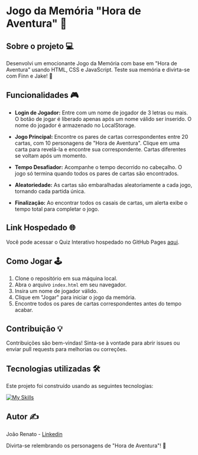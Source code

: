 # Jogo da Memória "Hora de Aventura" 🧩

## Sobre o projeto 💻

Desenvolvi um emocionante Jogo da Memória com base em "Hora de Aventura" usando HTML, CSS e JavaScript. Teste sua memória e divirta-se com Finn e Jake! 🌟

## Funcionalidades 🎮

- **Login de Jogador:** Entre com um nome de jogador de 3 letras ou mais. O botão de jogar é liberado apenas após um nome válido ser inserido. O nome do jogador é armazenado no LocalStorage.

- **Jogo Principal:** Encontre os pares de cartas correspondentes entre 20 cartas, com 10 personagens de "Hora de Aventura". Clique em uma carta para revelá-la e encontre sua correspondente. Cartas diferentes se voltam após um momento.

- **Tempo Desafiador:** Acompanhe o tempo decorrido no cabeçalho. O jogo só termina quando todos os pares de cartas são encontrados.

- **Aleatoriedade:** As cartas são embaralhadas aleatoriamente a cada jogo, tornando cada partida única.

- **Finalização:** Ao encontrar todos os casais de cartas, um alerta exibe o tempo total para completar o jogo.

## Link Hospedado 🌐

Você pode acessar o Quiz Interativo hospedado no GitHub Pages [aqui]().

## Como Jogar 🕹️

1. Clone o repositório em sua máquina local.
2. Abra o arquivo `index.html` em seu navegador.
3. Insira um nome de jogador válido.
4. Clique em "Jogar" para iniciar o jogo da memória.
5. Encontre todos os pares de cartas correspondentes antes do tempo acabar.

## Contribuição 💡

Contribuições são bem-vindas! Sinta-se à vontade para abrir issues ou enviar pull requests para melhorias ou correções.

## Tecnologias utilizadas 🛠️

Este projeto foi construído usando as seguintes tecnologias:

[![My Skills](https://skillicons.dev/icons?i=javascript,html,css)](https://skillicons.dev)

## Autor ✍️

João Renato - [Linkedin](https://www.linkedin.com/in/jo%C3%A3o-renato-sant-ana-907871203/)

Divirta-se relembrando os personagens de "Hora de Aventura"! 🌈
